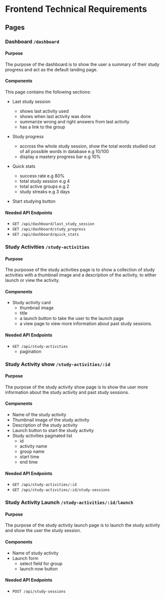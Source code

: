 # Frontend Technical Requirements

## Pages

### Dashboard `/dashboard`

#### Purpose

The purpose of the dashboard is to show the user a summary of their study progress and act as the default landing page.

#### Components

This page contains the following sections:

- Last study session

  - shows last activity used
  - shows when last activity was done
  - summarize wrong and right answers from last activity
  - has a link to the group

- Study progress

  - accross the whole study session, show the total words studied out of all possible words in database e.g 10/100
  - display a mastery progress bar e.g 10%

- Quick stats

  - success rate e.g 80%
  - total study session e.g 4
  - total active groups e.g 2
  - study streaks e.g 3 days

- Start studying button

#### Needed API Endpoints

- `GET /api/dashboard/last_study_session`
- `GET /api/dashboard/study_progress`
- `GET /api/dashboard/quick_stats`

### Study Activities `/study-activities`

#### Purpose

The purpoose of the study activities page is to show a collection of study activities
with a thumbnail image and a description of the activity, to either launch or view the activity.

#### Components

- Study activity card
  - thumbnail image
  - title
  - a launch button to take the user to the launch page
  - a view page to view more information about past study sessions.

#### Needed API Endpoints

- `GET /api/study-activities`
  - pagination

### Study Activity show `/study-activities/:id`

#### Purpose

The purpose of the study activity show page is to show the user more information about the study activity
and past study sessions.

#### Components

- Name of the study activity
- Thumbnail image of the study activity
- Description of the study activity
- Launch button to start the study activity
- Study activities paginated list
  - id
  - activity name
  - group name
  - start time
  - end time

#### Needed API Endpoints

- `GET /api/study-activities/:id`
- `GET /api/study-activities/:id/study-sessions`

### Study Activity Launch `/study-activities/:id/launch`

#### Purpose

The purpose of the study activity launch page is to launch the study activity and show the user the study session.

#### Components

- Name of study activity
- Launch form
  - select field for group
  - launch now button

#### Needed API Endpoints

- `POST /api/study-sessions`
